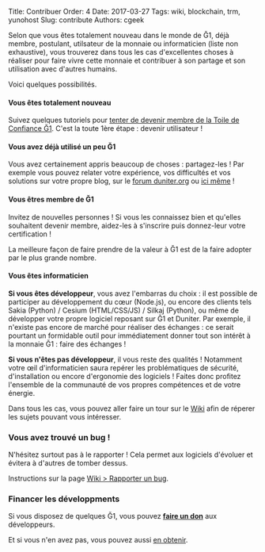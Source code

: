 Title: Contribuer
Order: 4
Date: 2017-03-27
Tags: wiki, blockchain, trm, yunohost
Slug: contribute
Authors: cgeek

Selon que vous êtes totalement nouveau dans le monde de Ğ1, déjà membre, postulant, utilsateur de la monnaie ou informaticien (liste non exhaustive), vous trouverez dans tous les cas d'excellentes choses à réaliser pour faire vivre cette monnaie et contribuer à son partage et son utilisation avec d'autres humains.

Voici quelques possibilités.

#### Vous êtes totalement nouveau

Suivez quelques tutoriels pour [tenter de devenir membre de la Toile de Confiance Ğ1](../wiki/devenir-membre). C'est la toute 1ère étape : devenir utilisateur !

#### Vous avez déjà utilisé un peu Ğ1

Vous avez certainement appris beaucoup de choses : partagez-les ! Par exemple vous pouvez relater votre expérience, vos difficultés et vos solutions sur votre propre blog, sur le [forum duniter.org](https://forum.duniter.org) ou [ici même](../wiki/ameliorer-le-site) !

#### Vous êtres membre de Ğ1

Invitez de nouvelles personnes ! Si vous les connaissez bien et qu'elles souhaitent devenir membre, aidez-les à s'inscrire puis donnez-leur votre certification !

La meilleure façon de faire prendre de la valeur à Ğ1 est de la faire adopter par le plus grande nombre.

#### Vous êtes informaticien

**Si vous êtes développeur**, vous avez l'embarras du choix : il est possible de participer au développement du cœur (Node.js), ou encore des clients tels Sakia (Python) / Cesium (HTML/CSS/JS) / Silkaj (Python), ou même de développer votre propre logiciel reposant sur Ğ1 et Duniter. Par exemple, il n'existe pas encore de marché pour réaliser des échanges : ce serait pourtant un formidable outil pour immédiatement donner tout son intérêt à la monnaie Ğ1 : faire des échanges !

**Si vous n'êtes pas développeur**, il vous reste des qualités ! Notamment votre œil d'informaticien saura repérer les problématiques de sécurité, d'installation ou encore d'ergonomie des logiciels ! Faites donc profitez l'ensemble de la communauté de vos propres compétences et de votre énergie.

Dans tous les cas, vous pouvez aller faire un tour sur le [Wiki](../wiki) afin de réperer les sujets pouvant vous intéresser.

### Vous avez trouvé un bug !

N'hésitez surtout pas à le rapporter ! Cela permet aux logiciels d'évoluer et évitera à d'autres de tomber dessus.

Instructions sur la page [Wiki > Rapporter un bug](../wiki/rapporter-un-bug).

### Financer les développments

Si vous disposez de quelques Ğ1, vous pouvez **[faire un don](../financements)** aux développeurs.

Et si vous n'en avez pas, vous pouvez aussi [en obtenir](../obtenir-des-g1).
